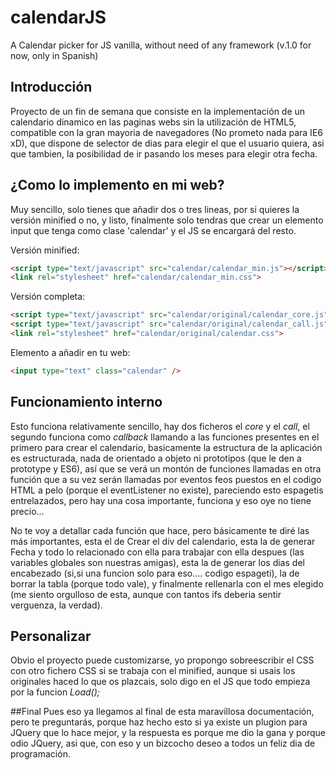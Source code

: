 # calendarJS
A Calendar picker for JS vanilla, without need of any framework (v.1.0 for now, only in Spanish)
## Introducción
Proyecto de un fin de semana que consiste en la implementación de un calendario dinamico en las paginas webs sin la utilización de HTML5, compatible con la gran mayoria de navegadores (No prometo nada para IE6 xD), que dispone de selector de dias para elegir el que el usuario quiera, asi que tambien, la posibilidad de ir pasando los meses para elegir otra fecha.
## ¿Como lo implemento en mi web?
Muy sencillo, solo tienes que añadir dos o tres lineas, por si quieres la versión minified o no, y listo, finalmente solo tendras que crear un elemento input que tenga como clase 'calendar' y el JS se encargará del resto. 

Versión minified:
```html
<script type="text/javascript" src="calendar/calendar_min.js"></script>
<link rel="stylesheet" href="calendar/calendar_min.css">	
```

Versión completa:
```html
<script type="text/javascript" src="calendar/original/calendar_core.js"></script>
<script type="text/javascript" src="calendar/original/calendar_call.js"></script>
<link rel="stylesheet" href="calendar/original/calendar.css">
```

Elemento a añadir en tu web:
```html
<input type="text" class="calendar" />
```
## Funcionamiento interno
Esto funciona relativamente sencillo, hay dos ficheros el *core* y el *call*, el segundo funciona como *callback* llamando a las funciones presentes en el primero para crear el calendario, basicamente la estructura de la aplicación es estructurada, nada de orientado a objeto ni prototipos (que le den a prototype y ES6), así que se verá un montón de funciones llamadas en otra función que a su vez serán llamadas por eventos feos puestos en el codigo HTML a pelo (porque el eventListener no existe), pareciendo esto espagetis entrelazados, pero hay una cosa importante, funciona y eso oye no tiene precio...

No te voy a detallar cada función que hace, pero básicamente te diré las más importantes, esta el de Crear el div del calendario, esta la de generar Fecha y todo lo relacionado con ella para trabajar con ella despues (las variables globales son nuestras amigas), esta la de generar los dias del encabezado (si,si una funcion solo para eso.... codigo espageti), la de borrar la tabla (porque todo vale), y finalmente rellenarla con el mes elegido (me siento orgulloso de esta, aunque con tantos ifs deberia sentir verguenza, la verdad).

## Personalizar
Obvio el proyecto puede customizarse, yo propongo sobreescribir el CSS con otro fichero CSS si se trabaja con el minified, aunque si usais los originales haced lo que os plazcais, solo digo en el JS que todo empieza por la funcion *Load();*

##Final
Pues eso ya llegamos al final de esta maravillosa documentación, pero te preguntarás, porque haz hecho esto si ya existe un plugion para JQuery que lo hace mejor, y la respuesta es porque me dio la gana y porque odio JQuery, asi que, con eso y un bizcocho deseo a todos un feliz dia de programación.
